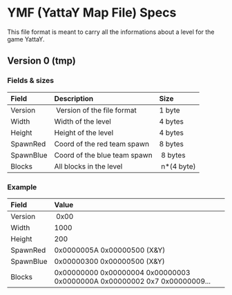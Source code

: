 # YMF (YattaY Map File) Specs

This file format is meant to carry all the informations about a level for the game YattaY.

## Version 0 (tmp)

### Fields & sizes
|Field |Description| Size |
|:-----|:----------|:-----|
|Version| Version of the file format |1 byte|
|Width  | Width of the level | 4 bytes|
|Height | Height of the level| 4 bytes|
|SpawnRed| Coord of the red team spawn| 8 bytes|
|SpawnBlue| Coord of the blue team spawn| 8 bytes|
|Blocks | All blocks in the level| n*(4 byte)|

### Example

|Field | Value |
|:-----|:------|
|Version| 0x00 |
|Width  | 1000 |
|Height | 200  |
|SpawnRed| 0x0000005A 0x00000500 (X&Y)|
|SpawnBlue|0x00000300 0x00000500 (X&Y)|
|Blocks | 0x00000000 0x00000004 0x00000003 0x0000000A 0x00000002 0x7 0x00000009...|

